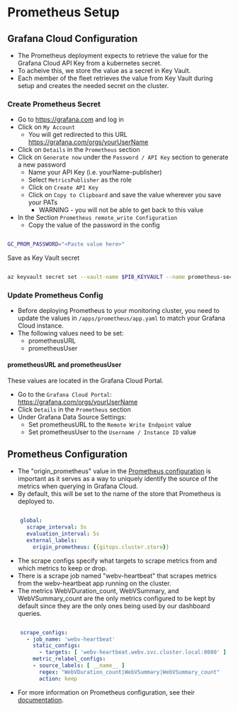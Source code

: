 # Prometheus Setup

## Grafana Cloud Configuration

- The Prometheus deployment expects to retrieve the value for the Grafana Cloud API Key from a kubernetes secret.
- To acheive this, we store the value as a secret in Key Vault.
- Each member of the fleet retrieves the value from Key Vault during setup and creates the needed secret on the cluster.

### Create Prometheus Secret

- Go to <https://grafana.com> and log in
- Click on `My Account`
  - You will get redirected to this URL <https://grafana.com/orgs/yourUserName>
- Click on `Details` in the `Prometheus` section
- Click on `Generate now` under the `Password / API Key` section to generate a new password
  - Name your API Key (i.e. yourName-publisher)
  - Select `MetricsPublisher` as the role
  - Click on `Create API Key`
  - Click on `Copy to Clipboard` and save the value wherever you save your PATs
    - WARNING - you will not be able to get back to this value
- In the Section `Prometheus remote_write Configuration`
  - Copy the value of the password in the config

```bash

GC_PROM_PASSWORD="<Paste value here>"

```

Save as Key Vault secret

```bash

az keyvault secret set --vault-name $PIB_KEYVAULT --name prometheus-secret --value $GC_PROM_PASSWORD

```

### Update Prometheus Config

- Before deploying Prometheus to your monitoring cluster, you need to update the values in `/apps/prometheus/app.yaml` to match your Grafana Cloud instance.
- The following values need to be set:
  - prometheusURL
  - prometheusUser

#### prometheusURL and prometheusUser

These values are located in the Grafana Cloud Portal.

- Go to the `Grafana Cloud Portal`: <https://grafana.com/orgs/yourUserName>
- Click `Details` in the `Prometheus` section
- Under Grafana Data Source Settings:
  - Set prometheusURL to the `Remote Write Endpoint` value
  - Set prometheusUser to the `Username / Instance ID` value

## Prometheus Configuration

- The "origin_prometheus" value in the [Prometheus configuration](./.gitops/dev/prometheus.yaml) is important as it serves as a way to uniquely identify the source of the metrics when querying in Grafana Cloud.
- By default, this will be set to the name of the store that Prometheus is deployed to.

```yaml

    global:
      scrape_interval: 5s
      evaluation_interval: 5s
      external_labels:
        origin_prometheus: {{gitops.cluster.store}}

```

- The scrape configs specify what targets to scrape metrics from and which metrics to keep or drop.
- There is a scrape job named "webv-heartbeat" that scrapes metrics from the webv-heartbeat app running on the cluster.
- The metrics WebVDuration_count, WebVSummary, and WebVSummary_count are the only metrics configured to be kept by default since they are the only ones being used by our dashboard queries.

```yaml

    scrape_configs:
      - job_name: 'webv-heartbeat'
        static_configs:
          - targets: [ 'webv-heartbeat.webv.svc.cluster.local:8080' ]
        metric_relabel_configs:
        - source_labels: [ __name__ ]
          regex: "WebVDuration_count|WebVSummary|WebVSummary_count"
          action: keep

```

- For more information on Prometheus configuration, see their [documentation](https://prometheus.io/docs/prometheus/latest/configuration/configuration/).
